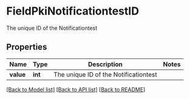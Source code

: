 # FieldPkiNotificationtestID

The unique ID of the Notificationtest

## Properties
Name | Type | Description | Notes
------------ | ------------- | ------------- | -------------
**value** | **int** | The unique ID of the Notificationtest | 

[[Back to Model list]](../README.md#documentation-for-models) [[Back to API list]](../README.md#documentation-for-api-endpoints) [[Back to README]](../README.md)


